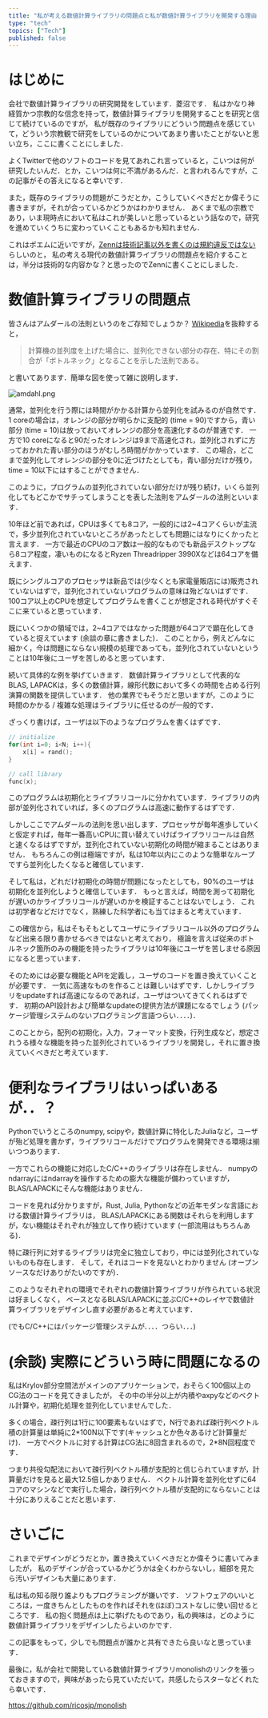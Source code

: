 ```yaml
---
title: "私が考える数値計算ライブラリの問題点と私が数値計算ライブラリを開発する理由 (ポエム)"
type: "tech"
topics: ["Tech"]
published: false
---
```


# はじめに
会社で数値計算ライブラリの研究開発をしています．菱沼です．
私はかなり神経質かつ宗教的な信念を持って，数値計算ライブラリを開発することを研究と信じて続けているのですが，
私が既存のライブラリにどういう問題点を感じていて，どういう宗教観で研究をしているのかについてあまり書いたことがないと思い立ち，ここに書くことにしました．

よくTwitterで他のソフトのコードを見てあれこれ言っていると，こいつは何が研究したいんだ．とか，こいつは何に不満があるんだ．と言われるんですが，この記事がその答えになると幸いです．

また，既存のライブラリの問題がこうだとか，こうしていくべきだとか偉そうに書きますが，それが合っているかどうかはわかりません．
あくまで私の宗教であり，いま現時点において私はこれが美しいと思っているという話なので，研究を進めていくうちに変わっていくこともあるかも知れません．

これはポエムに近いですが，[Zennは技術記事以外を書くのは規約違反ではない](https://zenn.dev/hirohito/scraps/382972ddc3b06c)らしいのと，
私の考える現代の数値計算ライブラリの問題点を紹介することは，半分は技術的な内容かな？と思ったのでZennに書くことにしました．

# 数値計算ライブラリの問題点
皆さんはアムダールの法則というのをご存知でしょうか？ [Wikipedia](https://ja.wikipedia.org/wiki/%E3%82%A2%E3%83%A0%E3%83%80%E3%83%BC%E3%83%AB%E3%81%AE%E6%B3%95%E5%89%87)を抜粋すると，

> 計算機の並列度を上げた場合に、並列化できない部分の存在、特にその割合が「ボトルネック」となることを示した法則である。

と書いてあります．簡単な図を使って雑に説明します．

![amdahl.png](https://raw.githubusercontent.com/t-hishinuma/zenn-content/main/articles/img/amdahl.png)

通常，並列化を行う際には時間がかかる計算から並列化を試みるのが自然です．1 coreの場合は，オレンジの部分が明らかに支配的 (time = 90)ですから，青い部分 (time = 10)は放っておいてオレンジの部分を高速化するのが普通です．
一方で10 coreになると90だったオレンジは9まで高速化され，並列化されずに方っておかれた青い部分のほうがむしろ時間がかかっています．
この場合，どこまで並列化してオレンジの部分を0に近づけたとしても，青い部分だけが残り，time = 10以下にはすることができません．

このように，プログラムの並列化されていない部分だけが残り続け，いくら並列化してもどこかでサチってしまうことを表した法則をアムダールの法則といいます．

10年ほど前であれば，CPUは多くても8コア，一般的には2~4コアくらいが主流で，多少並列化されていないところがあったとしても問題にはなりにくかったと言えます．
一方で最近のCPUのコア数は一般的なものでも新品デスクトップなら8コア程度，凄いものになるとRyzen Threadripper 3990Xなどは64コアを備えます．

既にシングルコアのプロセッサは新品では(少なくとも家電量販店には)販売されていないはずで，並列化されていないプログラムの意味は殆どないはずです．
100コア以上のCPUを想定してプログラムを書くことが想定される時代がすぐそこに来ていると思っています．

既にいくつかの領域では，2~4コアではなかった問題が64コアで顕在化してきていると捉えています (余談の章に書きました)．
このことから，例えどんなに細かく，今は問題にならない規模の処理であっても，並列化されていないということは10年後にユーザを苦しめると思っています．

続いて具体的な例を挙げていきます．
数値計算ライブラリとして代表的なBLAS, LAPACKは，多くの数値計算，線形代数において多くの時間を占める行列演算の関数を提供しています．
他の業界でもそうだと思いますが，このように時間のかかる / 複雑な処理はライブラリに任せるのが一般的です．

ざっくり書けば，ユーザは以下のようなプログラムを書くはずです．

```cpp
// initialize
for(int i=0; i<N; i++){
    x[i] = rand();
}

// call library 
func(x);
```

このプログラムは初期化とライブラリコールに分かれています．ライブラリの内部が並列化されていれば，多くのプログラムは高速に動作するはずです．

しかしここでアムダールの法則を思い出します．プロセッサが毎年進歩していくと仮定すれば，毎年一番高いCPUに買い替えていけばライブラリコールは自然と速くなるはずですが，並列化されていない初期化の時間が縮まることはありません．
もちろんこの例は極端ですが，私は10年以内にこのような簡単なループですら並列化したくなると確信しています．

そして私は，どれだけ初期化の時間が問題になったとしても，90%のユーザは初期化を並列化しようと確信しています．
もっと言えば，時間を測って初期化が遅いのかライブラリコールが遅いのかを検証することはないでしょう．
これは初学者などだけでなく，熟練した科学者にも当てはまると考えています．

この確信から，私はそもそもとしてユーザにライブラリコール以外のプログラムなど出来る限り書かせるべきではないと考えており，
極論を言えば従来のボトルネック箇所のみの機能を持ったライブラリは10年後にユーザを苦しませる原因になると思っています．

そのためには必要な機能とAPIを定義し，ユーザのコードを置き換えていくことが必要です．
一気に高速なものを作ることは難しいはずです．しかしライブラリをupdateすれば高速になるのであれば，ユーザはついてきてくれるはずです．
初期のAPI設計および簡単なupdateの提供方法が課題になるでしょう (パッケージ管理システムのないプログラミング言語つらい．．．．)．

このことから，配列の初期化，入力，フォーマット変換，行列生成など，想定されうる様々な機能を持った並列化されているライブラリを開発し，それに置き換えていくべきだと考えています．

# 便利なライブラリはいっぱいあるが．．？
Pythonでいうところのnumpy, scipyや，数値計算に特化したJuliaなど，ユーザが殆ど処理を書かず，ライブラリコールだけでプログラムを開発できる環境は揃いつつあります．

一方でこれらの機能に対応したC/C++のライブラリは存在しません．
numpyのndarrayにはndarrayを操作するための膨大な機能が備わっていますが，BLAS/LAPACKにそんな機能はありません．

コードを見れば分かりますが，Rust, Julia, Pythonなどの近年モダンな言語における数値計算ライブラリは，
BLAS/LAPACKにある関数はそれらを利用しますが，ない機能はそれぞれが独立して作り続けています (一部流用はもちろんある)．

特に疎行列に対するライブラリは完全に独立しており，中には並列化されていないものも存在します．
そして，それはコードを見ないとわかりません (オープンソースなだけありがたいのですが)．

このようなそれぞれの環境でそれぞれの数値計算ライブラリが作られている状況は好ましくなく，
ベースとなるBLAS/LAPACKに並ぶC/C++のレイヤで数値計算ライブラリをデザインし直す必要があると考えています．

(でもC/C++にはパッケージ管理システムが．．．．つらい．．．)

# (余談) 実際にどういう時に問題になるの
私はKrylov部分空間法がメインのアプリケーションで，おそらく100個以上のCG法のコードを見てきましたが，
その中の半分以上が内積やaxpyなどのベクトル計算や，初期化処理を並列化していませんでした．

多くの場合，疎行列は1行に100要素もないはずで，N行であれば疎行列ベクトル積の計算量は単純に2\*100N以下です(キャッシュとか色々あるけど計算量だけ)．
一方でベクトルに対する計算はCG法に8回含まれるので，2\*8N回程度です．

つまり共役勾配法において疎行列ベクトル積が支配的と信じられていますが，計算量だけを見ると最大12.5倍しかありません．
ベクトル計算を並列化せずに64コアのマシンなどで実行した場合，疎行列ベクトル積が支配的にならないことは十分にありえることだと思います．

# さいごに
これまでデザインがどうだとか，置き換えていくべきだとか偉そうに書いてみましたが，
私のデザインが合っているかどうかは全くわからないし，細部を見たら汚いデザインも大量にあります．

私は私の知る限り誰よりもプログラミングが嫌いです．
ソフトウェアのいいところは，一度きちんとしたものを作ればそれを(ほぼ)コストなしに使い回せるところです．
私の抱く問題点は上に挙げたものであり，私の興味は，どのように数値計算ライブラリをデザインしたらよいのかです．

この記事をもって，少しでも問題点が誰かと共有できたら良いなと思っています．

最後に，私が会社で開発している数値計算ライブラリmonolishのリンクを張っておきますので，興味があったら見ていただいて，共感したらスターなどくれたら幸いです．

https://github.com/ricosjp/monolish

